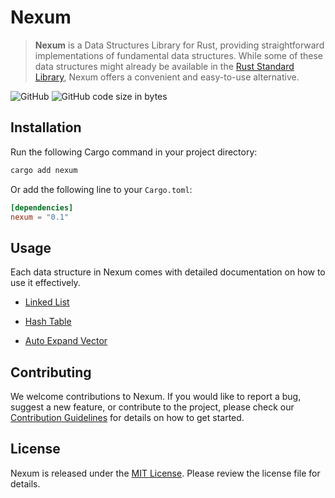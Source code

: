 # Nexum

>**Nexum** is a Data Structures Library for Rust, providing straightforward implementations of fundamental data structures. While some of these data structures might already be available in the [Rust Standard Library](https://doc.rust-lang.org/std/), Nexum offers a convenient and easy-to-use alternative.

![GitHub](https://img.shields.io/github/license/ThiagoDSMarcelino/data-structures?color=blue)
![GitHub code size in bytes](https://img.shields.io/github/languages/code-size/ThiagoDSMarcelino/data-structures)

## Installation
Run the following Cargo command in your project directory:

```bash
cargo add nexum
```

Or add the following line to your `Cargo.toml`:

```toml
[dependencies]
nexum = "0.1"
```

## Usage

Each data structure in Nexum comes with detailed documentation on how to use it effectively.

* [Linked List](docs/linked-list.md)

* [Hash Table](docs/hash-table.md)

* [Auto Expand Vector](docs/auto-expand-vector.md)

## Contributing

We welcome contributions to Nexum. If you would like to report a bug, suggest a new feature, or contribute to the project, please check our [Contribution Guidelines](CONTRIBUTING.md) for details on how to get started.

## License
Nexum is released under the [MIT License](LICENSE). Please review the license file for details.
